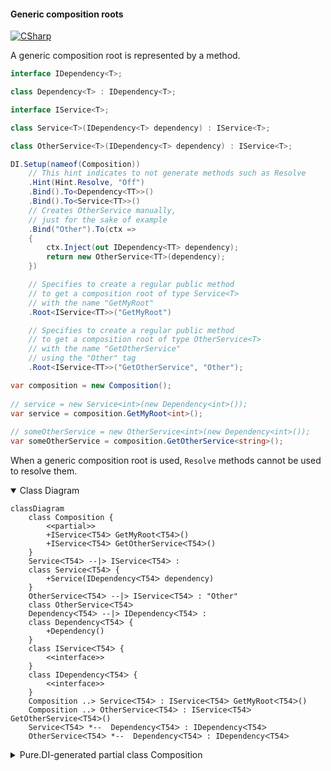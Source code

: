 #### Generic composition roots

[![CSharp](https://img.shields.io/badge/C%23-code-blue.svg)](../tests/Pure.DI.UsageTests/Generics/GenericsCompositionRootsScenario.cs)

A generic composition root is represented by a method.

```c#
interface IDependency<T>;

class Dependency<T> : IDependency<T>;

interface IService<T>;

class Service<T>(IDependency<T> dependency) : IService<T>;

class OtherService<T>(IDependency<T> dependency) : IService<T>;

DI.Setup(nameof(Composition))
    // This hint indicates to not generate methods such as Resolve
    .Hint(Hint.Resolve, "Off")
    .Bind().To<Dependency<TT>>()
    .Bind().To<Service<TT>>()
    // Creates OtherService manually,
    // just for the sake of example
    .Bind("Other").To(ctx =>
    {
        ctx.Inject(out IDependency<TT> dependency);
        return new OtherService<TT>(dependency);
    })

    // Specifies to create a regular public method
    // to get a composition root of type Service<T>
    // with the name "GetMyRoot"
    .Root<IService<TT>>("GetMyRoot")

    // Specifies to create a regular public method
    // to get a composition root of type OtherService<T>
    // with the name "GetOtherService"
    // using the "Other" tag
    .Root<IService<TT>>("GetOtherService", "Other");

var composition = new Composition();
        
// service = new Service<int>(new Dependency<int>());
var service = composition.GetMyRoot<int>();
        
// someOtherService = new OtherService<int>(new Dependency<int>());
var someOtherService = composition.GetOtherService<string>();
```

When a generic composition root is used, `Resolve` methods cannot be used to resolve them.

<details open>
<summary>Class Diagram</summary>

```mermaid
classDiagram
	class Composition {
		<<partial>>
		+IServiceᐸT54ᐳ GetMyRootᐸT54ᐳ()
		+IServiceᐸT54ᐳ GetOtherServiceᐸT54ᐳ()
	}
	ServiceᐸT54ᐳ --|> IServiceᐸT54ᐳ : 
	class ServiceᐸT54ᐳ {
		+Service(IDependencyᐸT54ᐳ dependency)
	}
	OtherServiceᐸT54ᐳ --|> IServiceᐸT54ᐳ : "Other" 
	class OtherServiceᐸT54ᐳ
	DependencyᐸT54ᐳ --|> IDependencyᐸT54ᐳ : 
	class DependencyᐸT54ᐳ {
		+Dependency()
	}
	class IServiceᐸT54ᐳ {
		<<interface>>
	}
	class IDependencyᐸT54ᐳ {
		<<interface>>
	}
	Composition ..> ServiceᐸT54ᐳ : IServiceᐸT54ᐳ GetMyRootᐸT54ᐳ()
	Composition ..> OtherServiceᐸT54ᐳ : IServiceᐸT54ᐳ GetOtherServiceᐸT54ᐳ()
	ServiceᐸT54ᐳ *--  DependencyᐸT54ᐳ : IDependencyᐸT54ᐳ
	OtherServiceᐸT54ᐳ *--  DependencyᐸT54ᐳ : IDependencyᐸT54ᐳ
```

</details>

<details>
<summary>Pure.DI-generated partial class Composition</summary><blockquote>

```c#
partial class Composition
{
  private readonly Composition _root;

  public Composition()
  {
    _root = this;
  }

  internal Composition(Composition parentScope)
  {
    _root = (parentScope ?? throw new ArgumentNullException(nameof(parentScope)))._root;
  }

  [MethodImpl(MethodImplOptions.AggressiveInlining)]
  public IService<T54> GetMyRoot<T54>()
  {
    return new Service<T54>(new Dependency<T54>());
  }

  [MethodImpl(MethodImplOptions.AggressiveInlining)]
  public IService<T54> GetOtherService<T54>()
  {
    OtherService<T54> transient0_OtherService;
    {
        var dependency_1 = new Dependency<T54>();
        transient0_OtherService = new OtherService<T54>(dependency_1);
    }
    return transient0_OtherService;
  }
}
```

</blockquote></details>

